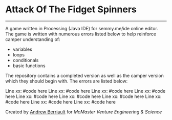 # Attack Of The Fidget Spinners
---
A game written in Processing (Java IDE) for semmy.me/ide online editor. The game is written with numerous errors listed below to help reinforce camper understanding of:
- variables
- loops
- conditionals
- basic functions

The repository contains a completed version as well as the camper version which they should begin with. The errors are listed below:

Line xx: #code here
Line xx: #code here
Line xx: #code here
Line xx: #code here
Line xx: #code here
Line xx: #code here
Line xx: #code here
Line xx: #code here
Line xx: #code here
Line xx: #code here


Created by [Andrew Berriault](https://github.com/ABerriault) for *McMaster Venture Engineering & Science*
